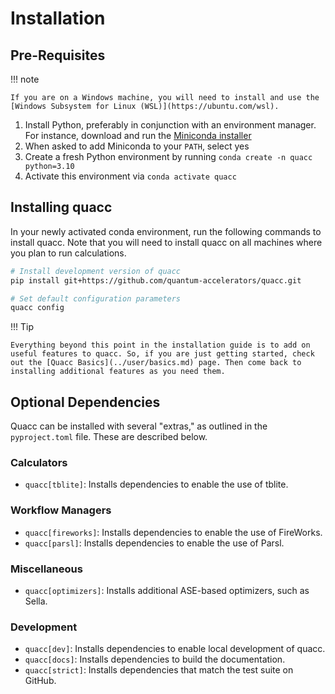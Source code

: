 # Installation

## Pre-Requisites

!!! note

    If you are on a Windows machine, you will need to install and use the [Windows Subsystem for Linux (WSL)](https://ubuntu.com/wsl).

1. Install Python, preferably in conjunction with an environment manager. For instance, download and run the [Miniconda installer](https://docs.conda.io/en/latest/miniconda.html)
2. When asked to add Miniconda to your `PATH`, select yes
3. Create a fresh Python environment by running `conda create -n quacc python=3.10`
4. Activate this environment via `conda activate quacc`

## Installing quacc

In your newly activated conda environment, run the following commands to install quacc. Note that you will need to install quacc on all machines where you plan to run calculations.

```bash
# Install development version of quacc
pip install git+https://github.com/quantum-accelerators/quacc.git

# Set default configuration parameters
quacc config
```

!!! Tip

    Everything beyond this point in the installation guide is to add on useful features to quacc. So, if you are just getting started, check out the [Quacc Basics](../user/basics.md) page. Then come back to installing additional features as you need them.

## Optional Dependencies

Quacc can be installed with several "extras," as outlined in the `pyproject.toml` file. These are described below.

### Calculators

- `quacc[tblite]`: Installs dependencies to enable the use of tblite.

### Workflow Managers

- `quacc[fireworks]`: Installs dependencies to enable the use of FireWorks.
- `quacc[parsl]`: Installs dependencies to enable the use of Parsl.

### Miscellaneous

- `quacc[optimizers]`: Installs additional ASE-based optimizers, such as Sella.

### Development

- `quacc[dev]`: Installs dependencies to enable local development of quacc.
- `quacc[docs]`: Installs dependencies to build the documentation.
- `quacc[strict]`: Installs dependencies that match the test suite on GitHub.
